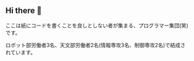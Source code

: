 ## Hi there 👋

ここは紙にコードを書くことを良しとしない者が集まる、プログラマー集団(笑)です。

ロボット部労働者3名、天文部労働者2名(情報専攻3名、制御専攻2名)で結成されています。

<!--

**Here are some ideas to get you started:**

🙋‍♀️ A short introduction - what is your organization all about?
🌈 Contribution guidelines - how can the community get involved?
👩‍💻 Useful resources - where can the community find your docs? Is there anything else the community should know?
🍿 Fun facts - what does your team eat for breakfast?
🧙 Remember, you can do mighty things with the power of [Markdown](https://docs.github.com/github/writing-on-github/getting-started-with-writing-and-formatting-on-github/basic-writing-and-formatting-syntax)
-->
